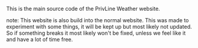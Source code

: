 This is the main source code of the PrivLine Weather website.

note:  This website is also build into the normal website. This was made to experiment with some things, it will be kept up but most likely not updated. So if something breaks it most likely won't be fixed, unless we feel like it and have a lot of time free.